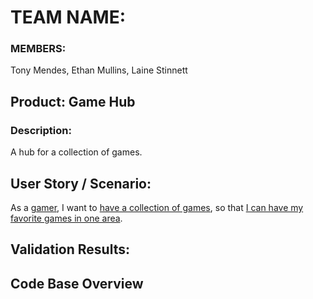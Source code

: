 # TEAM NAME:
### MEMBERS: 
Tony Mendes, Ethan Mullins, Laine Stinnett

## Product: Game Hub
### Description: 

A hub for a collection of games.

## User Story / Scenario:

As a <ins>gamer</ins>, I want to <ins>have a collection of games</ins>, so that <ins>I can have my favorite games in one area</ins>.

## Validation Results:

## Code Base Overview
